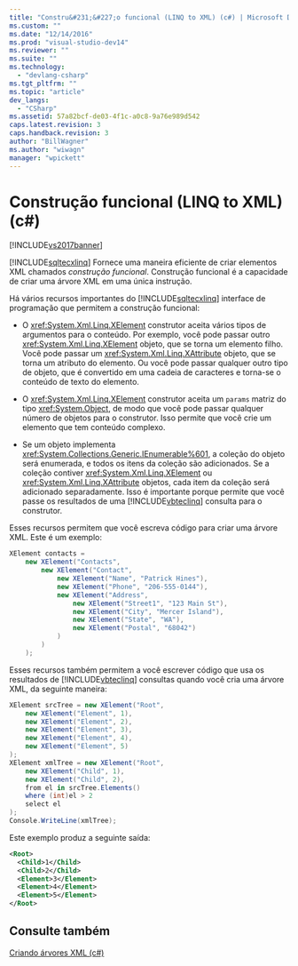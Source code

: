 ```yaml
---
title: "Constru&#231;&#227;o funcional (LINQ to XML) (c#) | Microsoft Docs"
ms.custom: ""
ms.date: "12/14/2016"
ms.prod: "visual-studio-dev14"
ms.reviewer: ""
ms.suite: ""
ms.technology: 
  - "devlang-csharp"
ms.tgt_pltfrm: ""
ms.topic: "article"
dev_langs: 
  - "CSharp"
ms.assetid: 57a82bcf-de03-4f1c-a0c8-9a76e989d542
caps.latest.revision: 3
caps.handback.revision: 3
author: "BillWagner"
ms.author: "wiwagn"
manager: "wpickett"
---
```

# Constru&#231;&#227;o funcional (LINQ to XML) (c#)
[!INCLUDE[vs2017banner](../../../../csharp/includes/vs2017banner.md)]

[!INCLUDE[sqltecxlinq](../../../../csharp/programming-guide/concepts/linq/includes/sqltecxlinq_md.md)] Fornece uma maneira eficiente de criar elementos XML chamados *construção funcional*. Construção funcional é a capacidade de criar uma árvore XML em uma única instrução.  
  
 Há vários recursos importantes do [!INCLUDE[sqltecxlinq](../../../../csharp/programming-guide/concepts/linq/includes/sqltecxlinq_md.md)] interface de programação que permitem a construção funcional:  
  
-   O <xref:System.Xml.Linq.XElement> construtor aceita vários tipos de argumentos para o conteúdo. Por exemplo, você pode passar outro <xref:System.Xml.Linq.XElement> objeto, que se torna um elemento filho. Você pode passar um <xref:System.Xml.Linq.XAttribute> objeto, que se torna um atributo do elemento. Ou você pode passar qualquer outro tipo de objeto, que é convertido em uma cadeia de caracteres e torna\-se o conteúdo de texto do elemento.  
  
-   O <xref:System.Xml.Linq.XElement> construtor aceita um `params` matriz do tipo <xref:System.Object>, de modo que você pode passar qualquer número de objetos para o construtor. Isso permite que você crie um elemento que tem conteúdo complexo.  
  
-   Se um objeto implementa <xref:System.Collections.Generic.IEnumerable%601>, a coleção do objeto será enumerada, e todos os itens da coleção são adicionados. Se a coleção contiver <xref:System.Xml.Linq.XElement> ou <xref:System.Xml.Linq.XAttribute> objetos, cada item da coleção será adicionado separadamente. Isso é importante porque permite que você passe os resultados de uma [!INCLUDE[vbteclinq](../../../../csharp/includes/vbteclinq_md.md)] consulta para o construtor.  
  
 Esses recursos permitem que você escreva código para criar uma árvore XML. Este é um exemplo:  
  
```c#  
XElement contacts =  
    new XElement("Contacts",  
        new XElement("Contact",  
            new XElement("Name", "Patrick Hines"),  
            new XElement("Phone", "206-555-0144"),  
            new XElement("Address",  
                new XElement("Street1", "123 Main St"),  
                new XElement("City", "Mercer Island"),  
                new XElement("State", "WA"),  
                new XElement("Postal", "68042")  
            )  
        )  
    );  
```  
  
 Esses recursos também permitem a você escrever código que usa os resultados de [!INCLUDE[vbteclinq](../../../../csharp/includes/vbteclinq_md.md)] consultas quando você cria uma árvore XML, da seguinte maneira:  
  
```c#  
XElement srcTree = new XElement("Root",  
    new XElement("Element", 1),  
    new XElement("Element", 2),  
    new XElement("Element", 3),  
    new XElement("Element", 4),  
    new XElement("Element", 5)  
);  
XElement xmlTree = new XElement("Root",  
    new XElement("Child", 1),  
    new XElement("Child", 2),  
    from el in srcTree.Elements()  
    where (int)el > 2  
    select el  
);  
Console.WriteLine(xmlTree);  
```  
  
 Este exemplo produz a seguinte saída:  
  
```xml  
<Root>  
  <Child>1</Child>  
  <Child>2</Child>  
  <Element>3</Element>  
  <Element>4</Element>  
  <Element>5</Element>  
</Root>  
```  
  
## Consulte também  
 [Criando árvores XML \(c\#\)](../../../../csharp/programming-guide/concepts/linq/creating-xml-trees.md)